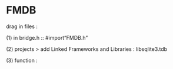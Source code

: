 # FMDB

drag in files :

\(1\) in bridge.h ::  \#import“FMDB.h”

\(2\) projects &gt; add Linked Frameworks and Libraries : libsqlite3.tdb

\(3\)   function : 





